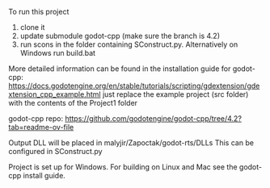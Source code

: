 To run this project
1. clone it
2. update submodule godot-cpp (make sure the branch is 4.2)
3. run scons in the folder containing SConstruct.py. Alternatively on Windows run build.bat 

More detailed information can be found in the installation guide for godot-cpp: https://docs.godotengine.org/en/stable/tutorials/scripting/gdextension/gdextension_cpp_example.html
just replace the example project (src folder) with the contents of the Project1 folder 

godot-cpp repo: https://github.com/godotengine/godot-cpp/tree/4.2?tab=readme-ov-file

Output DLL will be placed in malyjir/Zapoctak/godot-rts/DLLs
This can be configured in SConstruct.py

Project is set up for Windows. For building on Linux and Mac see the godot-cpp install guide.